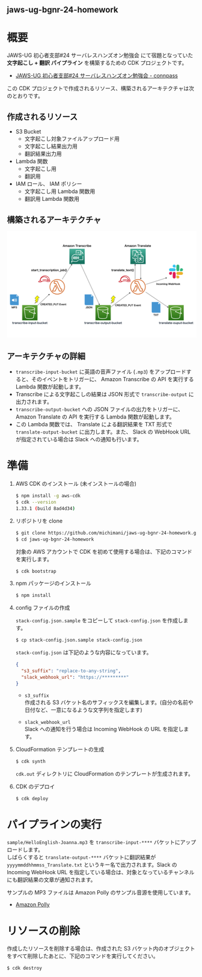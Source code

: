 jaws-ug-bgnr-24-homework
---

# 概要

JAWS-UG 初心者支部#24 サーバレスハンズオン勉強会 にて宿題となっていた **文字起こし + 翻訳 パイプライン** を構築するための CDK プロジェクトです。

- [JAWS-UG 初心者支部#24 サーバレスハンズオン勉強会 - connpass](https://jawsug-bgnr.connpass.com/event/165065/)

この CDK プロジェクトで作成されるリソース、構築されるアーキテクチャは次のとおりです。

## 作成されるリソース

- S3 Bucket
  - 文字起こし対象ファイルアップロード用
  - 文字起こし結果出力用
  - 翻訳結果出力用
- Lambda 関数
  - 文字起こし用
  - 翻訳用
- IAM ロール、 IAM ポリシー
  - 文字起こし用 Lambda 関数用
  - 翻訳用 Lambda 関数用

## 構築されるアーキテクチャ

![Architecture created by this CDK project.](./docs/images/JAWS-UG-Beginner-24-Homework.jpg)

## アーキテクチャの詳細

- `transcribe-input-bucket` に英語の音声ファイル (`.mp3`) をアップロードすると、そのイベントをトリガーに、 Amazon Transcribe の API を実行する Lambda 関数が起動します。
- Transcribe による文字起こしの結果は JSON 形式で `transcribe-output` に出力されます。
- `transcribe-output-bucket` への JSON ファイルの出力をトリガーに、 Amazon Translate の API を実行する Lambda 関数が起動します。
- この Lambda 関数では、 Translate による翻訳結果を TXT 形式で `translate-output-bucket` に出力します。また、 Slack の WebHook URL が指定されている場合は Slack への通知も行います。

# 準備

1. AWS CDK のインストール (未インストールの場合)

    ```bash
    $ npm install -g aws-cdk
    $ cdk --version
    1.33.1 (build 8ad4d34)
    ```

2. リポジトリを clone

    ```bash
    $ git clone https://github.com/michimani/jaws-ug-bgnr-24-homework.git
    $ cd jaws-ug-bgnr-24-homework
    ```
    
    対象の AWS アカウントで CDK を初めて使用する場合は、下記のコマンドを実行します。
    
    ```bash
    $ cdk bootstrap
    ```

3. npm パッケージのインストール

    ```bash
    $ npm install
    ```

4. config ファイルの作成

    `stack-config.json.sample` をコピーして `stack-config.json` を作成します。
    
    ```bash
    $ cp stack-config.json.sample stack-config.json
    ```
 
    `stack-config.json` は下記のような内容になっています。
    
    ```json
    {
      "s3_suffix": "replace-to-any-string",
      "slack_webhook_url": "https://*********"
    }
    ```
 
    - `s3_suffix`  
      作成される S3 バケット名のサフィックスを編集します。(自分の名前や日付など、一意になるような文字列を指定します)
    
    - `slack_webhook_url`  
      Slack への通知を行う場合は Incoming WebHook の URL を指定します。
  
5. CloudFormation テンプレートの生成

    ```bash
    $ cdk synth
    ```
    
    `cdk.out` ディレクトリに CloudFormation のテンプレートが生成されます。

6. CDK のデプロイ

    ```bash
    $ cdk deploy
    ```

# パイプラインの実行

`sample/HelloEnglish-Joanna.mp3` を `transcribe-input-****` バケットにアップロードします。  
しばらくすると `translate-output-****` バケットに翻訳結果が `yyyymmddhhmmss_Translate.txt` というキー名で出力されます。Slack の Incoming WebHook URL を指定している場合は、対象となっているチャンネルにも翻訳結果の文章が通知されます。  

サンプルの MP3 ファイルは Amazon Polly のサンプル音源を使用しています。

- [Amazon Polly](https://aws.amazon.com/polly/?nc1=h_ls)

# リソースの削除

作成したリソースを削除する場合は、作成された S3 バケット内のオブジェクトをすべて削除したあとに、下記のコマンドを実行してください。

```bash
$ cdk destroy
```